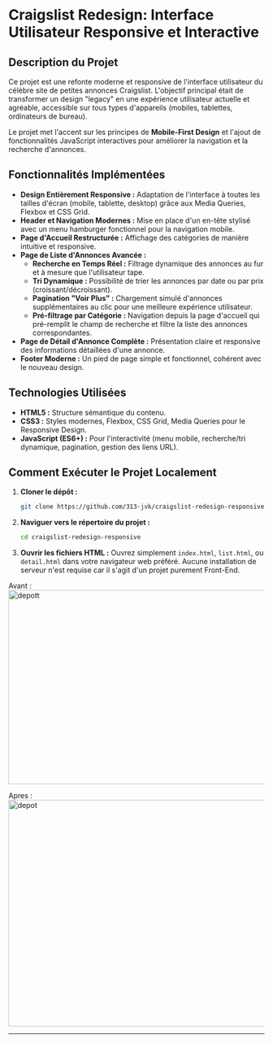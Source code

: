 # Craigslist Redesign: Interface Utilisateur Responsive et Interactive

## Description du Projet

Ce projet est une refonte moderne et responsive de l'interface utilisateur du célèbre site de petites annonces Craigslist. L'objectif principal était de transformer un design "legacy" en une expérience utilisateur actuelle et agréable, accessible sur tous types d'appareils (mobiles, tablettes, ordinateurs de bureau).

Le projet met l'accent sur les principes de **Mobile-First Design** et l'ajout de fonctionnalités JavaScript interactives pour améliorer la navigation et la recherche d'annonces.

## Fonctionnalités Implémentées

* **Design Entièrement Responsive :** Adaptation de l'interface à toutes les tailles d'écran (mobile, tablette, desktop) grâce aux Media Queries, Flexbox et CSS Grid.
* **Header et Navigation Modernes :** Mise en place d'un en-tête stylisé avec un menu hamburger fonctionnel pour la navigation mobile.
* **Page d'Accueil Restructurée :** Affichage des catégories de manière intuitive et responsive.
* **Page de Liste d'Annonces Avancée :**
    * **Recherche en Temps Réel :** Filtrage dynamique des annonces au fur et à mesure que l'utilisateur tape.
    * **Tri Dynamique :** Possibilité de trier les annonces par date ou par prix (croissant/décroissant).
    * **Pagination "Voir Plus" :** Chargement simulé d'annonces supplémentaires au clic pour une meilleure expérience utilisateur.
    * **Pré-filtrage par Catégorie :** Navigation depuis la page d'accueil qui pré-remplit le champ de recherche et filtre la liste des annonces correspondantes.
* **Page de Détail d'Annonce Complète :** Présentation claire et responsive des informations détaillées d'une annonce.
* **Footer Moderne :** Un pied de page simple et fonctionnel, cohérent avec le nouveau design.

## Technologies Utilisées

* **HTML5 :** Structure sémantique du contenu.
* **CSS3 :** Styles modernes, Flexbox, CSS Grid, Media Queries pour le Responsive Design.
* **JavaScript (ES6+) :** Pour l'interactivité (menu mobile, recherche/tri dynamique, pagination, gestion des liens URL).

## Comment Exécuter le Projet Localement

1.  **Cloner le dépôt :**
    ```bash
    git clone https://github.com/313-jvk/craigslist-redesign-responsive.git
    ```

2.  **Naviguer vers le répertoire du projet :**
    ```bash
    cd craigslist-redesign-responsive 
    ```

3.  **Ouvrir les fichiers HTML :**
    Ouvrez simplement `index.html`, `list.html`, ou `detail.html` dans votre navigateur web préféré. Aucune installation de serveur n'est requise car il s'agit d'un projet purement Front-End.

Avant : <img width="585" height="382" alt="depott" src="https://github.com/user-attachments/assets/bad2912f-12e6-4cd0-a67c-099ee4ccb704" /> 

Apres : <img width="827" height="446" alt="depot" src="https://github.com/user-attachments/assets/a0d41c3d-d12f-4488-a4a2-d202b30f88e0" /> 


---
